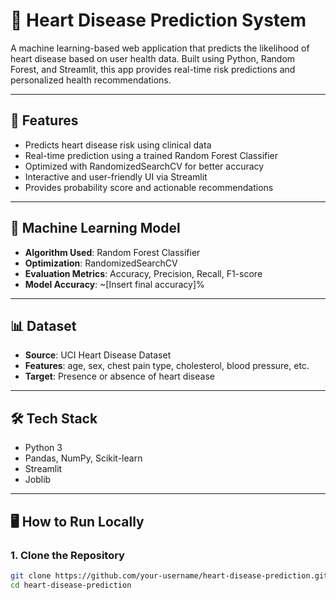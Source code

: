 # 💓 Heart Disease Prediction System

A machine learning-based web application that predicts the likelihood of heart disease based on user health data. Built using Python, Random Forest, and Streamlit, this app provides real-time risk predictions and personalized health recommendations.

---

## 🚀 Features

- Predicts heart disease risk using clinical data
- Real-time prediction using a trained Random Forest Classifier
- Optimized with RandomizedSearchCV for better accuracy
- Interactive and user-friendly UI via Streamlit
- Provides probability score and actionable recommendations

---

## 🧠 Machine Learning Model

- **Algorithm Used**: Random Forest Classifier
- **Optimization**: RandomizedSearchCV
- **Evaluation Metrics**: Accuracy, Precision, Recall, F1-score
- **Model Accuracy**: ~[Insert final accuracy]%

---

## 📊 Dataset

- **Source**: UCI Heart Disease Dataset
- **Features**: age, sex, chest pain type, cholesterol, blood pressure, etc.
- **Target**: Presence or absence of heart disease

---

## 🛠️ Tech Stack

- Python 3
- Pandas, NumPy, Scikit-learn
- Streamlit
- Joblib

---

## 🖥️ How to Run Locally

### 1. Clone the Repository
```bash
git clone https://github.com/your-username/heart-disease-prediction.git
cd heart-disease-prediction
